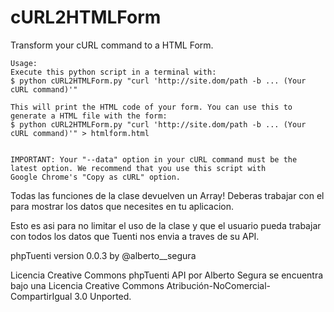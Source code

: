 cURL2HTMLForm
=============

Transform your cURL command to a HTML Form.


~~~~~~~~~~~~~~~~~~~~~~~~~~~~~~~~~~~~~~~~~~~~~~~~~~~~~~~~~~~~~~~~~~~~~~~~~~~~~~~~~~~~~~~~~~~~~~~~~~~~
Usage:
Execute this python script in a terminal with:
$ python cURL2HTMLForm.py "curl 'http://site.dom/path -b ... (Your cURL command)'"

This will print the HTML code of your form. You can use this to generate a HTML file with the form:
$ python cURL2HTMLForm.py "curl 'http://site.dom/path -b ... (Your cURL command)'" > htmlform.html


IMPORTANT: Your "--data" option in your cURL command must be the latest option. We recommend that you use this script with
Google Chrome's "Copy as cURL" option.

~~~~~~~~~~~~~~~~~~~~~~~~~~~~~~~~~~~~~~~~~~~~~~~~~~~~~~~~~~~~~~~~~~~~~~~~~~~~~~~~~~~~~~~~~~~~~~~~~~~~


Todas las funciones de la clase devuelven un Array! Deberas trabajar con el para mostrar los datos que necesites en tu aplicacion.

Esto es asi para no limitar el uso de la clase y que el usuario pueda trabajar con todos los datos que Tuenti nos envia a traves de su API.

phpTuenti version 0.0.3 by @alberto__segura

Licencia Creative Commons
phpTuenti API por Alberto Segura se encuentra bajo una Licencia Creative Commons Atribución-NoComercial-CompartirIgual 3.0 Unported.
